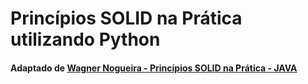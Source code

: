 # Princípios SOLID na Prática utilizando Python
#### Adaptado de [Wagner Nogueira - Princípios SOLID na Prática - JAVA ](https://medium.com/@engnogueirawgn/princ%C3%ADpios-solid-na-pr%C3%A1tica-e932608406d6)